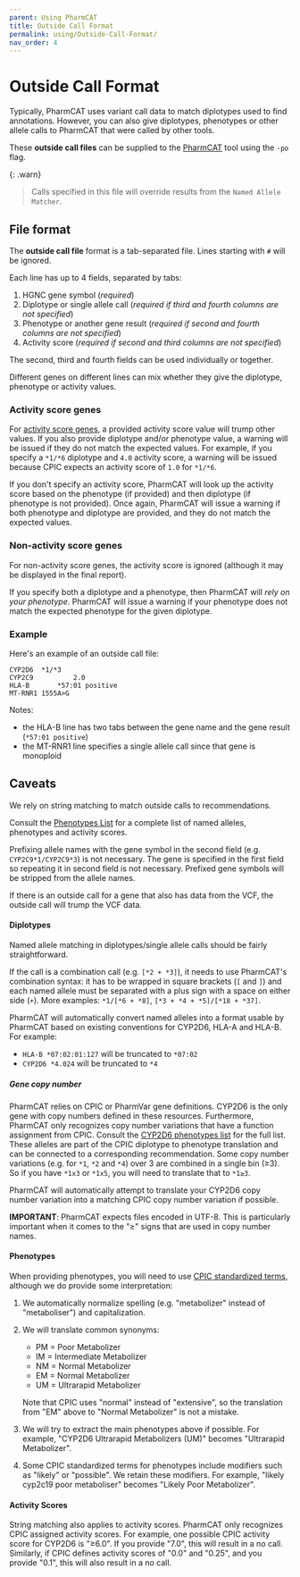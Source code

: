 ```yaml
---
parent: Using PharmCAT
title: Outside Call Format
permalink: using/Outside-Call-Format/
nav_order: 4
---
```

# Outside Call Format

Typically, PharmCAT uses variant call data to match diplotypes used to find annotations. However, you can also give
diplotypes, phenotypes or other allele calls to PharmCAT that were called by other tools.

These **outside call files** can be supplied to the [PharmCAT](/using/Running-PharmCAT#outside-calls) tool using the
`-po` flag.

{: .warn}
> Calls specified in this file will override results from the `Named Allele Matcher`.


## File format

The **outside call file** format is a tab-separated file. Lines starting with `#` will be ignored.

Each line has up to 4 fields, separated by tabs:

1. HGNC gene symbol (_required_)
2. Diplotype or single allele call (_required if third and fourth columns are not specified_)
3. Phenotype or another gene result (_required if second and fourth columns are not specified_)
4. Activity score (_required if second and third columns are not specified_)

The second, third and fourth fields can be used individually or together.

Different genes on different lines can mix whether they give the diplotype, phenotype or activity values.


### Activity score genes

For [activity score genes](/methods/Matching-Recommendations/#method-2-activity-score-lookup), a provided activity score
value will trump other values.  If you also provide diplotype and/or phenotype value, a warning will be issued if they
do not match the expected values.  For example, if you specify a `*1/*6` diplotype and `4.0` activity score, a warning
will be issued because CPIC expects an activity score of `1.0` for `*1/*6`.

If you don't specify an activity score, PharmCAT will look up the activity score based on the phenotype (if provided)
and then diplotype (if phenotype is not provided).  Once again, PharmCAT will issue a warning if both phenotype and 
diplotype are provided, and they do not match the expected values. 

### Non-activity score genes

For non-activity score genes, the activity score is ignored (although it may be displayed in the final report).

If you specify both a diplotype and a phenotype, then PharmCAT will _rely on your phenotype_.
PharmCAT will issue a warning if your phenotype does not match the expected phenotype for the given diplotype.


### Example

Here's an example of an outside call file:

```text
CYP2D6	*1/*3
CYP2C9			2.0
HLA-B		*57:01 positive
MT-RNR1	1555A>G
```

Notes:
* the HLA-B line has two tabs between the gene name and the gene result (`*57:01 positive`)
* the MT-RNR1 line specifies a single allele call since that gene is monoploid


## Caveats

We rely on string matching to match outside calls to recommendations.

Consult the [Phenotypes List](/Phenotypes-List) for a complete list of named alleles, phenotypes and activity scores.

Prefixing allele names with the gene symbol in the second field (e.g. `CYP2C9*1/CYP2C9*3`) is not necessary. The gene is
specified in the first field so repeating it in second field is not necessary. Prefixed gene symbols will be stripped
from the allele names.

If there is an outside call for a gene that also has data from the VCF, the outside call will trump the VCF data.


#### Diplotypes

Named allele matching in diplotypes/single allele calls should be fairly straightforward.

If the call is a combination call (e.g. `[*2 + *3]`), it needs to use PharmCAT's combination syntax: it has to be 
wrapped in square brackets (`[` and `]`) and each named allele must be separated with a plus sign with a space on either
side (` + `).  More examples: `*1/[*6 + *8]`, `[*3 + *4 + *5]/[*18 + *37]`.

PharmCAT will automatically convert named alleles into a format usable by PharmCAT based on existing conventions for
CYP2D6, HLA-A and HLA-B. For example:

* `HLA-B *07:02:01:127` will be truncated to `*07:02`
* `CYP2D6 *4.024` will be truncated to `*4`


##### Gene copy number

PharmCAT relies on CPIC or PharmVar gene definitions.  CYP2D6 is the only gene with copy numbers defined in these resources.  Furthermore, PharmCAT only recognizes copy number variations that have a function assignment from CPIC.  Consult the [CYP2D6 phenotypes list](/Phenotypes-List#cyp2d6) for the full list. These alleles are part of the CPIC diplotype to phenotype translation and can be connected to a corresponding recommendation.  Some copy number variations (e.g. for `*1`, `*2` and `*4`) over 3 are combined in a single bin (≥3).  So if you have `*1x3` or `*1x5`, you will need to translate that to `*1≥3`.

PharmCAT will automatically attempt to translate your CYP2D6 copy number variation into a matching CPIC copy number variation if possible.

**IMPORTANT**: PharmCAT expects files encoded in UTF-8.  This is particularly important when it comes to the "≥" signs that are used in copy number names.

#### Phenotypes

When providing phenotypes, you will need to use
[CPIC standardized terms](https://cpicpgx.org/resources/term-standardization/), although we do provide some
interpretation:

1. We automatically normalize spelling (e.g. "metabolizer" instead of "metaboliser") and capitalization.
2. We will translate common synonyms:
    * PM = Poor Metabolizer
    * IM = Intermediate Metabolizer
    * NM = Normal Metabolizer
    * EM = Normal Metabolizer
    * UM = Ultrarapid Metabolizer

   Note that CPIC uses "normal" instead of "extensive", so the translation from "EM" above to "Normal Metabolizer" is not a mistake. 
3. We will try to extract the main phenotypes above if possible.  For example, "CYP2D6 Ultrarapid Metabolizers (UM)" becomes "Ultrarapid Metabolizer".
4. Some CPIC standardized terms for phenotypes include modifiers such as "likely" or "possible".  We retain these modifiers.  For example, "likely cyp2c19 poor metaboliser" becomes "Likely Poor Metabolizer".

#### Activity Scores

String matching also applies to activity scores.  PharmCAT only recognizes CPIC assigned
activity scores.  For example, one possible CPIC activity score for CYP2D6 is "≥6.0".  If you provide "7.0", this will result in a no call.  Similarly, if CPIC defines activity scores of "0.0" and "0.25", and you provide "0.1", this will also result in a no call. 
